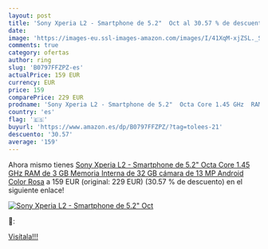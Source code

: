 ```yaml
---
layout: post
title: 'Sony Xperia L2 - Smartphone de 5.2"  Oct al 30.57 % de descuento'
date: 
image: 'https://images-eu.ssl-images-amazon.com/images/I/41XqM-xjZSL._SL200_.jpg'
comments: true
category: ofertas
author: ring
slug: 'B0797FFZPZ-es'
actualPrice: 159 EUR
currency: EUR
price: 159
comparePrice: 229 EUR
prodname: 'Sony Xperia L2 - Smartphone de 5.2"  Octa Core 1.45 GHz  RAM de 3 GB  Memoria Interna de 32 GB  cámara de 13 MP  Android   Color Rosa'
country: 'es'
flag: '🇪🇸'
buyurl: 'https://www.amazon.es/dp/B0797FFZPZ/?tag=tolees-21'
descuento: '30.57'
average: '159'
---
```


Ahora mismo tienes [Sony Xperia L2 - Smartphone de 5.2"  Octa Core 1.45 GHz  RAM de 3 GB  Memoria Interna de 32 GB  cámara de 13 MP  Android   Color Rosa](https://www.amazon.es/dp/B0797FFZPZ/?tag=tolees-21) a 159 EUR (original: 229 EUR) (30.57 %  de descuento) en el siguiente enlace!

[![Sony Xperia L2 - Smartphone de 5.2"  Oct](https://images-eu.ssl-images-amazon.com/images/I/41XqM-xjZSL._SL200_.jpg)](https://www.amazon.es/dp/B0797FFZPZ/?tag=tolees-21)

🔎:


[Visítala!!!](https://www.amazon.es/dp/B0797FFZPZ/?tag=tolees-21)
